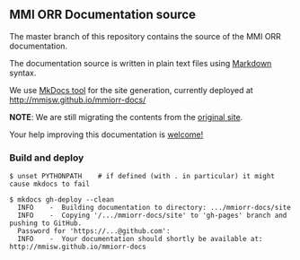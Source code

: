 ## MMI ORR Documentation source

The master branch of this repository contains the source of the MMI ORR documentation. 

The documentation source is written in plain text files using 
[Markdown](http://daringfireball.net/projects/markdown/) syntax.

We use [MkDocs tool](http://www.mkdocs.org/) for the site generation,
currently deployed at http://mmisw.github.io/mmiorr-docs/

**NOTE**: We are still migrating the contents from the 
[original site](https://marinemetadata.org/mmiorrusrman).

Your help improving this documentation is 
[welcome!](https://github.com/mmisw/mmiorr-docs/blob/master/CONTRIBUTING.md)


### Build and deploy 

```shell
$ unset PYTHONPATH    # if defined (with . in particular) it might cause mkdocs to fail

$ mkdocs gh-deploy --clean
  INFO    -  Building documentation to directory: .../mmiorr-docs/site
  INFO    -  Copying '/.../mmiorr-docs/site' to 'gh-pages' branch and pushing to GitHub.
  Password for 'https://...@github.com':
  INFO    -  Your documentation should shortly be available at: http://mmisw.github.io/mmiorr-docs
```
